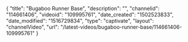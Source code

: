 {
    "title": "Bugaboo Runner Base",
    "description": "",
    "channelid": "114661406",
    "videoid": "109995761",
    "date_created": "1502523833",
    "date_modified": "1516729834",
    "type": "captivate",
    "layout": "channelVideo",
    "url": "\/latest-videos\/bugaboo-runner-base\/114661406-109995761"
}